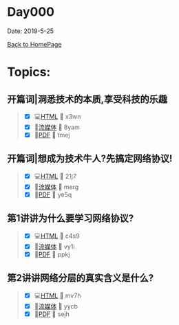 # Day000
Date: 2019-5-25


[Back to HomePage](https://github.com/harrytsz/Diary365/)


# Topics: 
## 开篇词|洞悉技术的本质,享受科技的乐趣
> - [x] :computer:[HTML](https://pan.baidu.com/s/1T4qNaA27fZXRyN__tQkvyQ) :key: x3wn
> - [x] :movie_camera:[流媒体](https://pan.baidu.com/s/1DTyf7m1R-QUsKNphcCaXfQ) :key: 8yam
> - [x] :blue_book:[PDF](https://pan.baidu.com/s/13EDt_tUxJgi7IC9eyikBCA) :key: tmej

## 开篇词|想成为技术牛人?先搞定网络协议!
> - [x] :computer:[HTML](https://pan.baidu.com/s/1LKF37z3pDSYW0aoAg9dPvQ) :key: 21j7
> - [x] :movie_camera:[流媒体](https://pan.baidu.com/s/1Qmu3Dbst3TwgpqCXNzWlmQ) :key: merg
> - [x] :blue_book:[PDF](https://pan.baidu.com/s/1RCSwQtSAMri4GRkY1jErzA) :key: ye5q

## 第1讲讲为什么要学习网络协议?
> - [x] :computer:[HTML](https://pan.baidu.com/s/1XYMDenVlSGcG5eOi2jNwwg) :key: c4s9
> - [x] :movie_camera:[流媒体](https://pan.baidu.com/s/1Ri6e4kobdIcZahHo-7wGjQ) :key: vy1i
> - [x] :blue_book:[PDF](https://pan.baidu.com/s/1cklxXdJBofyQZ1-bBxNmsw) :key: ppkj

## 第2讲讲网络分层的真实含义是什么?
> - [x] :computer:[HTML](https://pan.baidu.com/s/1F6O5pEQ1-n-B9CVT0cQjTw) :key: mv7h
> - [x] :movie_camera:[流媒体](https://pan.baidu.com/s/1d-Qs9gsCtuKh5AV5_j1UHw) :key: yycb
> - [x] :blue_book:[PDF](https://pan.baidu.com/s/19gJcwFAm1PrtmteeLGTvyw) :key: sejh

